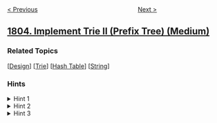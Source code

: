 <!--|This file generated by command(leetcode description); DO NOT EDIT.    |-->
<!--+----------------------------------------------------------------------+-->
<!--|@author    awesee <openset.wang@gmail.com>                           |-->
<!--|@link      https://github.com/awesee                                 |-->
<!--|@home      https://github.com/awesee/leetcode                        |-->
<!--+----------------------------------------------------------------------+-->

[< Previous](../count-pairs-with-xor-in-a-range "Count Pairs With XOR in a Range")
　　　　　　　　　　　　　　　　
[Next >](../number-of-different-integers-in-a-string "Number of Different Integers in a String")

## [1804. Implement Trie II (Prefix Tree) (Medium)](https://leetcode.com/problems/implement-trie-ii-prefix-tree "实现 Trie （前缀树） II")



### Related Topics
  [[Design](../../tag/design/README.md)]
  [[Trie](../../tag/trie/README.md)]
  [[Hash Table](../../tag/hash-table/README.md)]
  [[String](../../tag/string/README.md)]

### Hints
<details>
<summary>Hint 1</summary>
Try to solve the first version first and reuse your code.
</details>

<details>
<summary>Hint 2</summary>
To implement the delete function, you should delete the trie nodes of the word if they are not shared with other words.
</details>

<details>
<summary>Hint 3</summary>
You should keep for each trie node a counter of how many words share this node.
</details>
